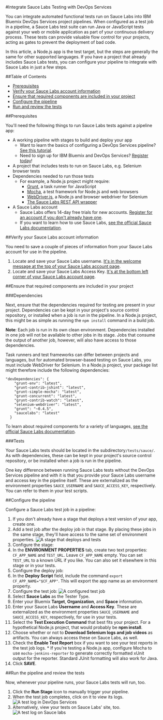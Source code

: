 #Integrate Sauce Labs Testing with DevOps Services

You can integrate automated functional tests run on Sauce Labs into IBM Bluemix DevOps Services project pipelines. When configured as a test job in a pipeline, a Sauce Labs test suite can run Java or JavaScript tests against your web or mobile application as part of your continuous delivery process. These tests can provide valuable flow control for your projects, acting as gates to prevent the deployment of bad code.

In this article, a Node.js app is the test target, but the steps are generally the same for other supported languages. If you have a project that already includes Sauce Labs tests, you can configure your pipeline to integrate with Sauce Labs in just a few steps.

##Table of Contents
* [Prerequisites](#prereqs)
* [Verify your Sauce Labs account information](#verify)
* [Ensure that required components are included in your project](#ensure)
* [Configure the pipeline](#config)
* [Run and review the tests](#run)

<a name="prereqs"></a>
##Prerequisites

You'll need the following things to run Sauce Labs tests against a pipeline app:

* A working pipeline with stages to build and deploy your app
  * Want to learn the basics of configuring a DevOps Services pipeline? [See this tutorial][8].
  * Need to sign up for IBM Bluemix and DevOps Services? [Register today][9]!
* A project that includes tests to run on Sauce Labs, e.g. Selenium browser tests
* Dependencies needed to run those tests
  * For example, a Node.js project might require:
    * [Grunt][4], a task runner for JavaScript
    * [Mocha][5], a test framework for Node.js and web browsers
    * [WebDriver.js][6], a Node.js and browser webdriver for Selenium
    * [The Sauce Labs REST API wrapper][7]
* A Sauce Labs account
  * Sauce Labs offers 14-day free trials for new accounts. [Register for an account if you don't already have one][2].
  * If you want to learn how to use Sauce Labs, [see the official Sauce Labs documentation][1].

<a name="verify"></a>
##Verify your Sauce Labs account information

You need to save a couple of pieces of information from your Sauce Labs account for use in the pipeline.

1. Locate and save your Sauce Labs username. [It's in the welcome message at the top of your Sauce Labs account page][3].
2. Locate and save your Sauce Labs Access Key. [It's at the bottom left corner of your Sauce Labs account page][3].

<a name="ensure"></a>
##Ensure that required components are included in your project

###Dependencies

Next, ensure that the dependencies required for testing are present in your project. Dependencies can be kept in your project's source control repository, or installed when a job is run in the pipeline. In a Node.js project, this might be as simple as running the `npm install` command in a build job.  

**Note**: Each job is run in its own clean environment. Dependencies installed in one job will not be available to other jobs in its stage. Jobs that consume the output of another job, however, will also have access to those dependencies. 

Task runners and test frameworks can differ between projects and languages, but for automated browser-based testing on Sauce Labs, you must include WebDriver for Selenium. In a Node.js project, your package list might therefore include the following dependencies:

```
"devDependencies": {
    "grunt-env": "latest",
    "grunt-contrib-jshint": "latest",
    "grunt-simple-mocha": "latest",
    "grunt-concurrent": "latest",
    "grunt-contrib-watch": "latest",
    "selenium-webdriver": "latest",
    "grunt": "~0.4.5",
    "saucelabs": "latest"
  }
``` 
To learn about required components for a variety of languages, [see the official Sauce Labs documentation][1].

###Tests

Your Sauce Labs tests should be located in the subdirectory`/tests/sauce/`. As with dependencies, these can be kept in your project's source control repository, or be installed when a job is run in the pipeline.

One key difference between running Sauce Labs tests without the DevOps Services pipeline and with it is that you provide your Sauce Labs username and access key in the pipeline itself. These are externalized as the environment properties `SAUCE_USERNAME` and `SAUCE_ACCESS_KEY`, respectively. You can refer to them in your test scripts. 

<a name="config"></a>
##Configure the pipeline

Configure a Sauce Labs test job in a pipeline:

1. If you don't already have a stage that deploys a test version of your app, create one. 
2. Add a test job after the deploy job in that stage. By placing these jobs in the same stage, they'll have access to the same set of environment properties.
![A stage that deploys and tests][11]
3. Configure the stage:
  1. In the **ENVIRONMENT PROPERTIES** tab, create two text properties: `CF_APP_NAME` and `TEST_URL`. Leave `CF_APP_NAME` empty. You can set `TEST_URL` to a known URL if you like. You can also set it elsewhere in this stage or in your tests.
4. Configure the deploy job:
  1. In the **Deploy Script** field, include the command `export CF_APP_NAME="$CF_APP"`. This will export the app name as an environment property. 
5. Configure the test job:
![A configured test job][10]
  1. Select **Sauce Labs** as the Tester Type.
  2. Enter your Bluemix **Target**, **Organization**, and **Space** information.
  3. Enter your Sauce Labs **Username** and **Access Key**. These are externalized as the environment properties `SAUCE_USERNAME` and `SAUCE_ACCESS_KEY`, respectively, for use in your tests.
  4. Select the **Test Execution Command** that best fits your project. For a hypothetical Node.js project, that would probably be **npm install**. 
  5. Choose whether or not to **Download Selenium logs and job videos** as artifacts. You can always access these on Sauce Labs, as well.
  6. Check the **Enable Test Report** box if you want to see your test reports in the test job logs.
    * If you're testing a Node.js app, configure Mocha to use `mocha-jenkins-reporter` to generate correctly formatted xUnit output for the reporter. Standard JUnit     formatting will also work for Java.
6. Click **SAVE**. 

<a name="run"></a>
##Run the pipeline and review the tests

Now, whenever your pipeline runs, your Sauce Labs tests will run, too.

1. Click the **Run Stage** icon to manually trigger your pipeline.
2. When the test job completes, click on it to view its logs.
![A test log in DevOps Services][12]
3. Alternatively, view your tests on Sauce Labs' site, too.
![A test log on Sauce labs][13]

[1]: https://docs.saucelabs.com/
[2]: https://saucelabs.com
[3]: https://saucelabs.com/account
[4]: http://gruntjs.com/
[5]: http://mochajs.org/
[6]: http://admc.io/wd/
[7]: https://www.npmjs.com/package/saucelabs
[8]: https://hub.jazz.net/tutorials/basicbuild
[9]: https://login.jazz.net/psso/proxy/jazzregister?redirect_uri=https%3A%2F%2Fhub.jazz.net%2F
[10]: images/test1.png
[11]: images/deployandtest.png
[12]: images/log1.png
[13]: images/log2.png